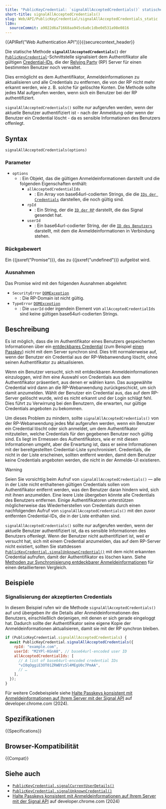 ```yaml
---
title: "PublicKeyCredential: `signalAllAcceptedCredentials()` statische Methode"
short-title: signalAllAcceptedCredentials()
slug: Web/API/PublicKeyCredential/signalAllAcceptedCredentials_static
l10n:
  sourceCommit: a9022d6a71668aa945c6a0c1dbe0d531a98e0816
---
```


{{APIRef("Web Authentication API")}}{{securecontext_header}}

Die statische Methode **`signalAllAcceptedCredentials()`** der [`PublicKeyCredential`](/de/docs/Web/API/PublicKeyCredential)-Schnittstelle signalisiert dem Authentifikator alle gültigen [Credential-IDs](/de/docs/Web/API/PublicKeyCredentialRequestOptions#id), die der [Relying Party](https://en.wikipedia.org/wiki/Relying_party) (RP) Server für einen bestimmten Benutzer noch verwaltet.

Dies ermöglicht es dem Authentifikator, Anmeldeinformationen zu aktualisieren und alle Credentials zu entfernen, die von der RP nicht mehr erkannt werden, wie z. B. solche für gelöschte Konten. Die Methode sollte jedes Mal aufgerufen werden, wenn sich ein Benutzer bei der RP authentifiziert.

`signalAllAcceptedCredentials()` sollte _nur_ aufgerufen werden, wenn der aktuelle Benutzer authentifiziert ist - nach der Anmeldung oder wenn der Benutzer ein Credential löscht - da es sensible Informationen des Benutzers offenlegt.

## Syntax

```js-nolint
signalAllAcceptedCredentials(options)
```

### Parameter

- `options`
  - : Ein Objekt, das die gültigen Anmeldeinformationen darstellt und die folgenden Eigenschaften enthält:
    - `allAcceptedCredentialIds`
      - : Ein Array von base64url-codierten Strings, die die [`IDs der Credentials`](/de/docs/Web/API/PublicKeyCredentialRequestOptions#id) darstellen, die noch gültig sind.
    - `rpId`
      - : Ein String, der die [`ID der RP`](/de/docs/Web/API/PublicKeyCredentialCreationOptions#id_2) darstellt, die das Signal gesendet hat.
    - `userId`
      - : Ein base64url-codierter String, der die [`ID des Benutzers`](/de/docs/Web/API/PublicKeyCredentialCreationOptions#id_3) darstellt, mit dem die Anmeldeinformationen in Verbindung stehen.

### Rückgabewert

Ein {{jsxref("Promise")}}, das zu {{jsxref("undefined")}} aufgelöst wird.

### Ausnahmen

Das Promise wird mit den folgenden Ausnahmen abgelehnt:

- `SecurityError` [`DOMException`](/de/docs/Web/API/DOMException)
  - : Die RP-Domain ist nicht gültig.
- `TypeError` [`DOMException`](/de/docs/Web/API/DOMException)
  - : Die `userId` oder irgendein Element von `allAcceptedCredentialIds` sind keine gültigen base64url-codierten Strings.

## Beschreibung

Es ist möglich, dass die im Authentifikator eines Benutzers gespeicherten Informationen über ein [entdeckbares Credential](/de/docs/Web/API/Web_Authentication_API#discoverable_credentials_and_conditional_mediation) (zum Beispiel [einen Passkey](https://passkeys.dev/)) nicht mit dem Server synchron sind. Dies tritt normalerweise auf, wenn der Benutzer ein Credential aus der RP-Webanwendung löscht, ohne seinen Authentifikator zu aktualisieren.

Wenn ein Benutzer versucht, sich mit entdeckbaren Anmeldeinformationen einzuloggen, wird ihm eine Auswahl von Credentials aus dem Authentifikator präsentiert, aus denen er wählen kann. Das ausgewählte Credential wird dann an die RP-Webanwendung zurückgeschickt, um sich damit anzumelden. Wählt der Benutzer ein Credential aus, das auf dem RP-Server gelöscht wurde, wird es nicht erkannt und der Login schlägt fehl. Dies führt zu Verwirrung bei den Benutzern, die erwarten, nur gültige Credentials angeboten zu bekommen.

Um dieses Problem zu mindern, sollte `signalAllAcceptedCredentials()` von der RP-Webanwendung jedes Mal aufgerufen werden, wenn ein Benutzer ein Credential löscht oder sich anmeldet, um dem Authentifikator mitzuteilen, welche Credentials für den gegebenen Benutzer noch gültig sind. Es liegt im Ermessen des Authentifikators, wie er mit diesen Informationen umgeht, aber die Erwartung ist, dass er seine Informationen mit der bereitgestellten Credential-Liste synchronisiert. Credentials, die nicht in der Liste erscheinen, sollten entfernt werden, damit dem Benutzer keine Credentials angeboten werden, die nicht in der Anmelde-UI existieren.

> [!WARNING]
> Seien Sie vorsichtig beim Aufruf von `signalAllAcceptedCredentials()` — alle in der Liste nicht enthaltenen gültigen Credentials sollen vom Authentifikator entfernt werden, was den Benutzer daran hindern wird, sich mit ihnen anzumelden. Eine leere Liste übergeben könnte alle Credentials des Benutzers entfernen. Einige Authentifikatoren unterstützen möglicherweise das Wiederherstellen von Credentials durch einen nachfolgenden Aufruf von `signalAllAcceptedCredentials()` mit den zuvor entfernten Credential-IDs, die in der Liste enthalten sind.

`signalAllAcceptedCredentials()` sollte _nur_ aufgerufen werden, wenn der aktuelle Benutzer authentifiziert ist, da es sensible Informationen des Benutzers offenlegt. Wenn der Benutzer nicht authentifiziert ist, weil er versucht hat, sich mit einem Credential anzumelden, das auf dem RP-Server nicht existiert, sollten Sie stattdessen [`PublicKeyCredential.signalUnknownCredential()`](/de/docs/Web/API/PublicKeyCredential/signalUnknownCredential_static) mit dem nicht erkannten Credential aufrufen, damit der Authentifikator es löschen kann. Siehe [Methoden zur Synchronisierung entdeckbarer Anmeldeinformationen](/de/docs/Web/API/Web_Authentication_API#discoverable_credential_synchronization_methods) für einen detaillierteren Vergleich.

## Beispiele

### Signalisierung der akzeptierten Credentials

In diesem Beispiel rufen wir die Methode `signalAllAcceptedCredentials()` auf und übergeben ihr die Details aller Anmeldeinformationen des Benutzers, einschließlich derjenigen, mit denen er sich gerade eingeloggt hat. Dadurch sollte der Authentifikator seine eigene Kopie der Anmeldeinformationen aktualisieren, damit sie mit der RP synchron bleiben.

```js
if (PublicKeyCredential.signalAllAcceptedCredentials) {
  await PublicKeyCredential.signalAllAcceptedCredentials({
    rpId: "example.com",
    userId: "M2YPl-KGnA8", // base64url-encoded user ID
    allAcceptedCredentialIds: [
      // A list of base64url-encoded credential IDs
      "vI0qOggiE3OT01ZRWBYz5l4MEgU0c7PmAA",
      // …
    ],
  });
}
```

Für weitere Codebeispiele siehe [Halte Passkeys konsistent mit Anmeldeinformationen auf Ihrem Server mit der Signal API](https://developer.chrome.com/docs/identity/webauthn-signal-api) auf developer.chrome.com (2024).

## Spezifikationen

{{Specifications}}

## Browser-Kompatibilität

{{Compat}}

## Siehe auch

- [`PublicKeyCredential.signalCurrentUserDetails()`](/de/docs/Web/API/PublicKeyCredential/signalCurrentUserDetails_static)
- [`PublicKeyCredential.signalUnknownCredential()`](/de/docs/Web/API/PublicKeyCredential/signalUnknownCredential_static)
- [Halte Passkeys konsistent mit Anmeldeinformationen auf Ihrem Server mit der Signal API](https://developer.chrome.com/docs/identity/webauthn-signal-api) auf developer.chrome.com (2024)
